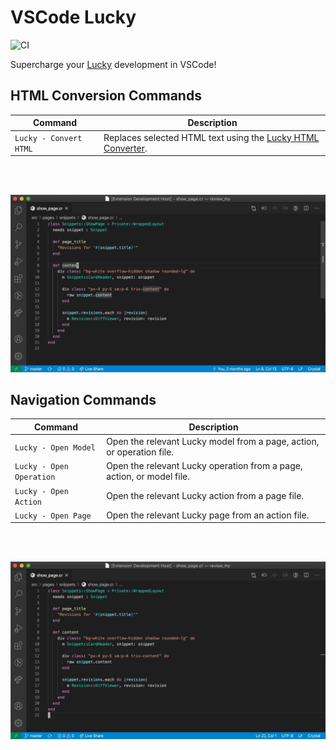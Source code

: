# VSCode Lucky

![CI](https://github.com/stephendolan/vscode-lucky/workflows/CI/badge.svg)

Supercharge your [Lucky](https://luckyframework.org) development in VSCode!

## HTML Conversion Commands

| Command                | Description                                                                                    |
| ---------------------- | ---------------------------------------------------------------------------------------------- |
| `Lucky - Convert HTML` | Replaces selected HTML text using the [Lucky HTML Converter](https://luckyframework.org/html). |

<br/>
<br/>

![HTML Conversion](images/html_conversion.gif)

## Navigation Commands

| Command                  | Description                                                           |
| ------------------------ | --------------------------------------------------------------------- |
| `Lucky - Open Model`     | Open the relevant Lucky model from a page, action, or operation file. |
| `Lucky - Open Operation` | Open the relevant Lucky operation from a page, action, or model file. |
| `Lucky - Open Action`    | Open the relevant Lucky action from a page file.                      |
| `Lucky - Open Page`      | Open the relevant Lucky page from an action file.                     |

<br/>
<br/>

![Navigation](images/navigation.gif)
